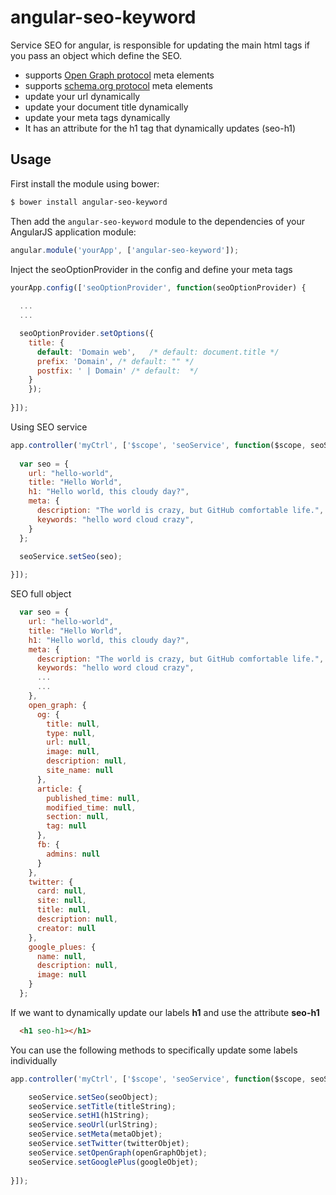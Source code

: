 # angular-seo-keyword

Service SEO for angular, is responsible for updating the main html tags if you pass an object which define the SEO.

- supports [Open Graph protocol](http://ogp.me/) meta elements
- supports [schema.org protocol](http://schema.org/) meta elements
- update your url dynamically
- update your document title dynamically
- update your meta tags dynamically
- It has an attribute for the h1 tag that dynamically updates (seo-h1)


## Usage

First install the module using bower:
 
```bash
$ bower install angular-seo-keyword
```

Then add the `angular-seo-keyword` module to the dependencies of your AngularJS application module:

```javascript
angular.module('yourApp', ['angular-seo-keyword']);
```

Inject the seoOptionProvider in the config and define your meta tags

```javascript
yourApp.config(['seoOptionProvider', function(seoOptionProvider) {
  
  ...
  ...

  seoOptionProvider.setOptions({
    title: {
      default: 'Domain web',   /* default: document.title */
      prefix: 'Domain', /* default: "" */
      postfix: ' | Domain' /* default:  */
    }
	});
	
}]);
```

Using SEO service

```javascript
app.controller('myCtrl', ['$scope', 'seoService', function($scope, seoService) { 
  
  var seo = {
    url: "hello-world",
    title: "Hello World",
    h1: "Hello world, this cloudy day?",
    meta: {
      description: "The world is crazy, but GitHub comfortable life.",
      keywords: "hello word cloud crazy",
    }
  };
  
  seoService.setSeo(seo);

}]);
```

SEO full object

```javascript
  var seo = {
    url: "hello-world",
    title: "Hello World",
    h1: "Hello world, this cloudy day?",
    meta: {
      description: "The world is crazy, but GitHub comfortable life.",
      keywords: "hello word cloud crazy",
      ...
      ...
    },
    open_graph: {
      og: {
        title: null,
        type: null,
        url: null,
        image: null,
        description: null,
        site_name: null
      },
      article: {
        published_time: null,
        modified_time: null,
        section: null,
        tag: null
      },
      fb: {
        admins: null
      }
    },
    twitter: {
      card: null,
      site: null,
      title: null,
      description: null,
      creator: null
    },
    google_plues: {
      name: null,
      description: null,
      image: null
    }
  };
```

If we want to dynamically update our labels __h1__ and use the attribute __seo-h1__

```html
  <h1 seo-h1></h1>
```

You can use the following methods to specifically update some labels individually

```javascript
app.controller('myCtrl', ['$scope', 'seoService', function($scope, seoService) {

	seoService.setSeo(seoObject);
	seoService.setTitle(titleString);
	seoService.setH1(h1String);
	seoService.seoUrl(urlString);
	seoService.setMeta(metaObjet);
	seoService.setTwitter(twitterObjet);
	seoService.setOpenGraph(openGraphObjet);
	seoService.setGooglePlus(googleObjet);
	
}]);
```
